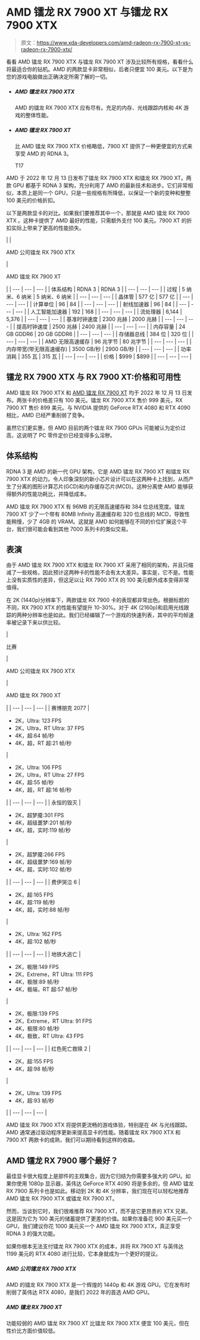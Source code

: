 # AMD 镭龙 RX 7900 XT 与镭龙 RX 7900 XTX

> 原文：<https://www.xda-developers.com/amd-radeon-rx-7900-xt-vs-radeon-rx-7900-xtx/>

看看 AMD 镭龙 RX 7900 XTX 与镭龙 RX 7900 XT 涉及比较所有规格，看看什么将最适合你的钻机。AMD 的两款显卡非常相似，后者只便宜 100 美元。以下是为您的游戏电脑做出正确决定所需了解的一切。

*   ##### AMD 镭龙 RX 7900 XTX

    AMD 的镭龙 RX 7900 XTX 应有尽有。充足的内存、光线跟踪内核和 4K 游戏的整体性能。

*   ##### AMD 镭龙 RX 7900 XT

    比 AMD 镭龙 RX 7900 XTX 价格略低，7900 XT 提供了一种更便宜的方式来享受 AMD 的 RDNA 3。

    T17

AMD 于 2022 年 12 月 13 日发布了镭龙 RX 7900 XTX 和镭龙 RX 7900 XT。两款 GPU 都基于 RDNA 3 架构，充分利用了 AMD 的最新技术和进步。它们非常相似，本质上是同一个 GPU，只是一些规格有所降低，以保证一个新的变种和整整 100 美元的价格折扣。

以下是两款显卡的对比。如果我们要推荐其中一个，那就是 AMD 镭龙 RX 7900 XTX 。这种卡提供了 AMD 最好的性能，只需额外支付 100 美元。7900 XT 的折扣实际上带来了更高的性能损失。

|  | 

AMD 公司镭龙 RX 7900 XTX

 | 

AMD 镭龙 RX 7900 XT

 |
| --- | --- | --- |
| 体系结构 | RDNA 3 | RDNA 3 |
| --- | --- | --- |
| 过程 | 5 纳米、6 纳米 | 5 纳米、6 纳米 |
| --- | --- | --- |
| 晶体管 | 577 亿 | 577 亿 |
| --- | --- | --- |
| 计算单位 | 96 | 84 |
| --- | --- | --- |
| 射线加速器 | 96 | 84 |
| --- | --- | --- |
| 人工智能加速器 | 192 | 168 |
| --- | --- | --- |
| 流处理器 | 6,144 | 5,376 |
| --- | --- | --- |
| 基准时钟速度 | 2300 兆赫 | 2000 兆赫 |
| --- | --- | --- |
| 提高时钟速度 | 2500 兆赫 | 2400 兆赫 |
| --- | --- | --- |
| 内存容量 | 24 GB GDDR6 | 20 GB GDDR6 |
| --- | --- | --- |
| 存储器总线 | 384 位 | 320 位 |
| --- | --- | --- |
| AMD 无限高速缓存 | 96 兆字节 | 80 兆字节 |
| --- | --- | --- |
| 内存带宽(带无限高速缓存) | 3500 GB/秒 | 2900 GB/秒 |
| --- | --- | --- |
| 功率消耗 | 355 瓦 | 315 瓦 |
| --- | --- | --- |
| 价格 | $999 | $899 |
| --- | --- | --- |

## 镭龙 RX 7900 XTX 与 RX 7900 XT:价格和可用性

AMD 镭龙 RX 7900 XTX 和 [AMD 镭龙 RX 7900 XT](http://www.xda-developers.com/amd-radeon-rx-7900-xt-review) 均于 2022 年 12 月 13 日发布。两张卡的价格差只有 100 美元。镭龙 RX 7900 XTX 售价 999 美元，RX 7900 XT 售价 899 美元。与 NVIDIA 提供的 GeForce RTX 4080 和 RTX 4090 相比，AMD 已经严重削弱了竞争。

虽然它们更实惠，但 AMD 目前的两个镭龙 RX 7900 GPUs 可能被认为定价过高，这说明了 PC 零件定价已经变得多么淫秽。

## 体系结构

RDNA 3 是 AMD 的新一代 GPU 架构，它是 AMD 镭龙 RX 7900 XT 和镭龙 RX 7900 XTX 的动力。令人印象深刻的新小芯片设计可以在这两种卡上找到，从而产生了分离的图形计算芯片(GCD)和内存缓存芯片(MCD)。这种分离使 AMD 能够获得额外的性能功耗比，并降低成本。

AMD 镭龙 RX 7900 XTX 有 96MB 的无限高速缓存和 384 位总线宽度。镭龙 7900 XT 少了一个带有 80MB Infinity 高速缓存和 320 位总线的 MCD，导致性能稍慢，少了 4GB 的 VRAM。这就是 AMD 如何能够在不同的价位扩展这个平台，我们很可能会看到其他 7000 系列卡的类似交易。

## 表演

由于 AMD 镭龙 RX 7900 XTX 和镭龙 RX 7900 XT 采用了相同的架构，并且只缩减了一些规格，因此预计这两种卡的性能不会有太大差异。事实是，它不是。性能上没有实质性的差异，但这足以让 RX 7900 XTX 的 100 美元额外成本变得非常值得。

在 2K (1440p)分辨率下，两款镭龙 RX 7900 卡的表现都非常出色。根据标题的不同，RX 7900 XTX 的性能有望提升 10-30%。对于 4K (2160p)和启用光线跟踪的两种分辨率也是如此。我们已经编辑了一个游戏的快速列表，其中的平均帧速率被记录下来以供比较。

| 

比赛

 | 

AMD 公司镭龙 RX 7900 XTX

 | 

AMD 镭龙 RX 7900 XT

 |
| --- | --- | --- |
| 赛博朋克 2077 | 

*   2K，Ultra: 123 FPS
*   2K，Ultra，RT Ultra: 37 FPS
*   4K，超:64 帧/秒
*   4K，超，RT 超:21 帧/秒

 | 

*   2K，Ultra: 106 FPS
*   2K，Ultra，RT Ultra: 27 FPS
*   4K，超:55 帧/秒
*   4K，超，RT 超:16 帧/秒

 |
| --- | --- | --- |
| 永恒的毁灭 | 

*   2K，超梦魇:301 FPS
*   4K，超级噩梦:201 帧/秒
*   4K，超，实时:119 帧/秒

 | 

*   2K，超梦魇:266 FPS
*   4K，超级噩梦:169 帧/秒
*   4K，超，实时:102 帧/秒

 |
| --- | --- | --- |
| 费伊哭泣 6 | 

*   2K，超:165 FPS
*   4K，超:119 帧/秒
*   4K，超，实时:88 帧/秒

 | 

*   2K，Ultra: 162 FPS
*   4K，超:102 帧/秒

 |
| --- | --- | --- |
| 地铁大逃亡 | 

*   2K，极限:149 FPS
*   2K，Extreme，RT Ultra: 111 FPS
*   4K，极限:89 帧/秒
*   4K，极端，RT 超:57 帧/秒

 | 

*   2K，极限:139 FPS
*   2K，Extreme，RT Ultra: 91 FPS
*   4K，极限:80 帧/秒
*   4K，极致，RT Ultra: 43 FPS

 |
| --- | --- | --- |
| 红色死亡救赎 2 | 

*   2K，超:155 FPS
*   4K，超:98 帧/秒

 | 

*   2K，Ultra: 139 FPS
*   4K，超:93 帧/秒

 |
| --- | --- | --- |

AMD 镭龙 RX 7900 XTX 将提供更流畅的游戏体验，特别是在 4K 与光线跟踪。AMD 通常通过驱动程序更新来提高显卡的性能。随着镭龙 RX 7900 XTX 和 7900 XT 两款卡的成熟，我们可以期待看到这样的收益。

## AMD 镭龙 RX 7900 哪个最好？

最佳显卡很大程度上是部件的主观集合，因为它归结为你需要多强大的 GPU。如果你使用 1080p 显示器，英伟达 GeForce RTX 4090 将是多余的，但 AMD 镭龙 RX 7900 系列卡也是如此。移动到 2K 和 4K 分辨率，我们现在可以轻松地推荐 AMD 镭龙 RX 7900 XTX 或镭龙 RX 7900 XT。

然而，当谈到它时，我们很难推荐 RX 7900 XT，而不是它更昂贵的 XTX 兄弟。这是因为它为 100 美元的储蓄提供了更差的价值。如果你准备花 900 美元买一个 GPU，我们建议你花 1000 美元买一个 AMD 镭龙 RX 7900 XTX，真正享受 RDNA 3 的强大功能。

如果你根本无法支付镭龙 RX 7900 XTX 的成本，并将 RX 7900 XT 与英伟达 1199 美元的 RTX 4080 进行比较，它本身就成为一个更好的提议。

##### AMD 公司镭龙 RX 7900 XTX

AMD 的镭龙 RX 7900 XTX 是一个辉煌的 1440p 和 4K 游戏 GPU。它在发布时削弱了英伟达 RTX 4080，是我们 2022 年的首选 AMD GPU。

##### AMD 镭龙 RX 7900 XT

功能较弱的 AMD 镭龙 RX 7900 XT 比镭龙 RX 7900 XTX 便宜 100 美元，但在性价比方面价值较低。